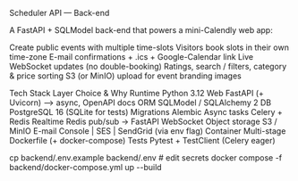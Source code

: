 Scheduler API — Back-end

A FastAPI + SQLModel back-end that powers a mini-Calendly web app:

Create public events with multiple time-slots
Visitors book slots in their own time-zone
E-mail confirmations + .ics + Google-Calendar link
Live WebSocket updates (no double-booking)
Ratings, search / filters, category & price sorting
S3 (or MinIO) upload for event branding images

Tech Stack
Layer	Choice & Why
Runtime	Python 3.12
Web	FastAPI (+ Uvicorn) ⟶ async, OpenAPI docs
ORM	SQLModel / SQLAlchemy 2
DB	PostgreSQL 16 (SQLite for tests)
Migrations	Alembic
Async tasks	Celery + Redis
Realtime	Redis pub/sub → FastAPI WebSocket
Object storage	S3 / MinIO
E-mail	Console | SES | SendGrid (via env flag)
Container	Multi-stage Dockerfile (+ docker-compose)
Tests	Pytest + TestClient (Celery eager)

cp backend/.env.example backend/.env   # edit secrets
docker compose -f backend/docker-compose.yml up --build

